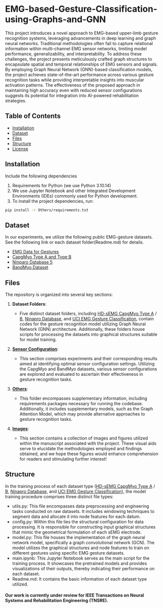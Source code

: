 # EMG-based-Gesture-Classification-using-Graphs-and-GNN

This project introduces a novel approach to EMG-based upper-limb gesture recognition systems, leveraging advancements in deep learning and graph neural networks. Traditional methodologies often fail to capture relational information within multi-channel EMG sensor networks, limiting model performance, generalizability, and interpretability. To address these challenges, the project presents meticulously crafted graph structures to encapsulate spatial and temporal relationships of EMG sensors and signals. By employing Graph Neural Network (GNN)-based classification models, the project achieves state-of-the-art performance across various gesture recognition tasks while providing interpretable insights into muscular activation patterns. The effectiveness of the proposed approach in maintaining high accuracy even with reduced sensor configurations suggests its potential for integration into AI-powered rehabilitation strategies.



## Table of Contents

- [Installation](#installation)
- [Dataset](#Dataset)
- [Files](#Files)
- [Structure](#Structure)
- [License](#license)

## Installation
Include the following dependencies 
1. Requirements for Python (we use Python 3.10.14)
2. We use Jupyter Notebook and other Integrated Development Environments (IDEs) commonly used for Python development.
3. To install the project dependencies, run:
```bash
pip install -r Others/requirements.txt
```

## Dataset

In our experiments, we utilize the following public EMG-gesture datasets. See the following link or each dataset folder(Readme.md) for details.
- [EMG Data for Gestures](https://archive.ics.uci.edu/dataset/481/emg+data+for+gestures)
- [CapgMyo Type A and Type B](https://www.mdpi.com/1424-8220/17/3/458)
- [Ninparo Database 5](https://ninapro.hevs.ch/instructions/DB5.html)
- [BandMyo Dataset](https://github.com/Agire/BandMyo-Dataset)


## Files

The repository is organized into several key sections:

1. **Dataset Folders**:
   - Five distinct dataset folders, including [HD-sEMG CapgMyo Type A](https://github.com/Hunminlee/EMG-based-Gesture-Classification-using-Graphs-and-GNN/tree/main/HD-sEMG%20CapgMyo%20Type%20A) / [B](https://github.com/Hunminlee/EMG-based-Gesture-Classification-using-Graphs-and-GNN/tree/main/HD-sEMG%20CapgMyo%20Type%20B), [Ninapro Database](https://github.com/Hunminlee/EMG-based-Gesture-Classification-using-Graphs-and-GNN/tree/main/Ninapro%20Database), and [UCI EMG Gesture Classification](https://github.com/Hunminlee/EMG-based-Gesture-Classification-using-Graphs-and-GNN/tree/main/UCI%20EMG%20Gesture%20Classification), contain codes for the gesture recognition model utilizing Graph Neural Network (GNN) architecture. Additionally, these folders house scripts for processing the datasets into graphical structures suitable for model training.

2. **[Sensor Configuration](https://github.com/Hunminlee/EMG-based-Gesture-Classification-using-Graphs-and-GNN/tree/main/Sensor%20Configuration)**:
   - This section comprises experiments and their corresponding results aimed at identifying optimal sensor configuration settings. Utilizing the CapgMyo and BandMyo datasets, various sensor configurations are explored and evaluated to ascertain their effectiveness in gesture recognition tasks.

3. **[Others](https://github.com/Hunminlee/EMG-based-Gesture-Classification-using-Graphs-and-GNN/tree/main/Others)**:
   - This folder encompasses supplementary information, including requirements packages necessary for running the codebase. Additionally, it includes supplementary models, such as the Graph Attention Model, which may provide alternative approaches to gesture recognition tasks.

4. **[Images](https://github.com/Hunminlee/EMG-based-Gesture-Classification-using-Graphs-and-GNN/tree/main/Images)**:
   - This section contains a collection of images and figures utilized within the manuscript associated with the project. These visual aids serve to elucidate the methodologies employed and findings obtained, and we hope these figures would enhance comprehension for readers and stimulating further interest!


## Structure

In the training process of each dataset type ([HD-sEMG CapgMyo Type A](https://github.com/Hunminlee/EMG-based-Gesture-Classification-using-Graphs-and-GNN/tree/main/HD-sEMG%20CapgMyo%20Type%20A) / [B](https://github.com/Hunminlee/EMG-based-Gesture-Classification-using-Graphs-and-GNN/tree/main/HD-sEMG%20CapgMyo%20Type%20B), [Ninapro Database](https://github.com/Hunminlee/EMG-based-Gesture-Classification-using-Graphs-and-GNN/tree/main/Ninapro%20Database), and [UCI EMG Gesture Classification](https://github.com/Hunminlee/EMG-based-Gesture-Classification-using-Graphs-and-GNN/tree/main/UCI%20EMG%20Gesture%20Classification)), the model training procedure comprises three distinct file types:
- utils.py: This file encompasses data preprocessing and engineering tasks conducted on raw datasets. It includes windowing techniques to segment data and allocate it into node features for each datum.
- config.py: Within this file lies the structural configuration for data processing. It is responsible for constructing input graphical structures that mimic the geometrical formulation of each sEMG electrode.
- model.py: This file houses the implementation of the graph neural network model, specifically a graph convolutional network (GCN). The model utilizes the graphical structures and node features to train on different gestures using specific EMG gesture datasets.
- main.ipynb: This Jupyter Notebook serves as the main script for the training process. It showcases the pretrained models and provides visualizations of their outputs, thereby indicating their performance on each dataset.
- Readme.md: It contains the basic information of each dataset type utilized.


#### Our work is currently under review for IEEE Transactions on Neural Systems and Rehabilitation Engineering (TNSRE).



